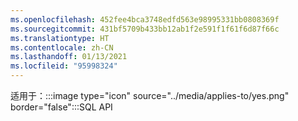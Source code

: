 ```yaml
---
ms.openlocfilehash: 452fee4bca3748edfd563e98995331bb0808369f
ms.sourcegitcommit: 431bf5709b433bb12ab1f2e591f1f61f6d87f66c
ms.translationtype: HT
ms.contentlocale: zh-CN
ms.lasthandoff: 01/13/2021
ms.locfileid: "95998324"
---
```

适用于：:::image type="icon" source="../media/applies-to/yes.png" border="false":::SQL API
